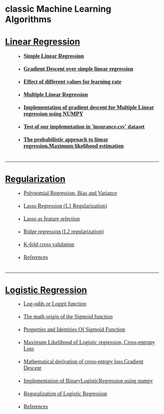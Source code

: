 # classic Machine Learning Algorithms

  
<h1> <a href="https://daodavid.github.io/classic-ML/notes/linear-regression.html"> Linear Regression </a></h1>
  <h4>
  <font size="4" face="Times New Roma" color="#3f134f"> 
    <ul style="margin-left: 30px">
      <li><a href="https://daodavid.github.io/classic-ML/notes/linear-regression.html#simple~linear~regression">Simple Linear Regression </a> </li> <br>
      <li><a href="https://daodavid.github.io/classic-ML/notes/linear-regression.html#grad~sim~linear">Gradient Descent over simple linear regression</a> </li> <br>
      <li><a href="https://daodavid.github.io/classic-ML/notes/linear-regression.html#learning-rate">Effect of different values for learning rate</a> </li> <br>
      <li><a href="https://daodavid.github.io/classic-ML/notes/linear-regression.html#m-linear-r">Multiple Linear Regression</a> </li> <br>
    <li><a href="https://daodavid.github.io/classic-ML/notes/linear-regression.html#impl-multi">Implementation of gradient descent for Multiple Linear regression using NUMPY</a> </li> <br>
     <li><a href="https://daodavid.github.io/classic-ML/notes/linear-regression.html#insurence">Test of our implemntation in 'insurance.csv' dataset </a> </li> <br>
     <li><a href="https://daodavid.github.io/classic-ML/notes/linear-regression.html#MLE">The probabilistic approach to linear regression.Maximum likelihood estimation </a> </li> <br>
</ul> 
</font>
 </h4>
 
 <hr>

 <h1> <a href="https://daodavid.github.io/classic-ML/notes/reguralization.html">Regularization</a></h1>
 <font size="4" face="Times New Roma" color="#3f134f"> 
    <ul style="margin-left: 30px">
      <li><a href="https://daodavid.github.io/classic-ML/notes/reguralization.html#intro-pol"> Polynomial Regression, Bias and Variance </a> </li> <br>
      <li><a href="https://daodavid.github.io/classic-ML/notes/reguralization.html#lasso"> Lasso Regression (L1 Regularization)</a> </li><br>
      <li><a href="https://daodavid.github.io/classic-ML/notes/reguralization.html#feature"> Lasso as feature selection</a> </li><br>  
      <li><a href="https://daodavid.github.io/classic-ML/notes/reguralization.html#ridge"> Ridge regression (L2 regularization)</a> </li><br>          
      <li><a href="https://daodavid.github.io/classic-ML/notes/reguralization.html#k-fold">  K-fold cross validation </a> </li><br>       
      <li><a href="https://daodavid.github.io/classic-ML/notes/reguralization.html#ref"> References </a> </li><br>     
</ul>    
 </font>
 <hr>
<h1> <a href="https://daodavid.github.io/classic-ML/notes/logistic_regression.html"> Logistic Regression </a></h1>
 <font size="4" face="Times New Roma" color="#3f134f"> 
 <ul style="margin-left: 30px">
      <li><a href="https://daodavid.github.io/classic-ML/notes/logistic_regression.html#odds-ration"> Log-odds or Loggit function  </a> </li> <br>
         <li><a href="#origin">The math origin of the Sigmoid function</a> </li><br>  
      <li><a href="https://daodavid.github.io/classic-ML/notes/logistic_regression.html#prop"> Properties and Identities Of Sigmoid Function</a> </li><br>  
      <li><a href="https://daodavid.github.io/classic-ML/notes/logistic_regression.html#max-li">Maximum Likelihood of Logistic regression, Cross-entropy Loss</a> </li><br>   
      <li><a href="https://daodavid.github.io/classic-ML/notes/logistic_regression.html#grad-descent">  Mathematical derivation of cross-entopy loss.Gradient Descent </a> </li><br>   
      <li><a href="https://daodavid.github.io/classic-ML/notes/logistic_regression.html#impl">   Implementation of BinaryLogisticRegression using numpy </a> </li><br>       
      <li><a href="https://daodavid.github.io/classic-ML/notes/logistic_regression.html#reg"> Reguralization of Logistic Regression  </a> </li><br>       
      <li><a href="https://daodavid.github.io/classic-ML/notes/logistic_regression.html#ref"> References </a> </li><br>     
</ul>    
 </font>
